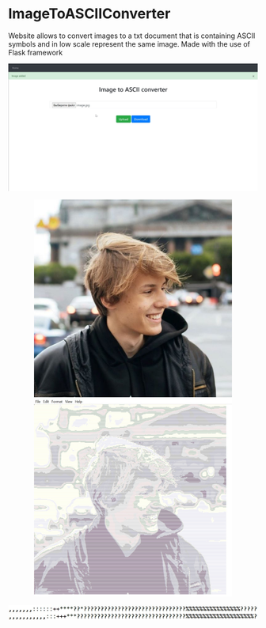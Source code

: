 # ImageToASCIIConverter
Website allows to convert images to a txt document that is containing ASCII symbols and in low scale represent the same image.
Made with the use of Flask framework

![Website](website.jpg)
<p align='center'>
  <img src='image.jpg' width='400'>
  <img src='converted_screenshot.jpg' width='400'>
  </p>
<p align='center'>
  <img src='symbols.jpg' width='800'>
 </p>
